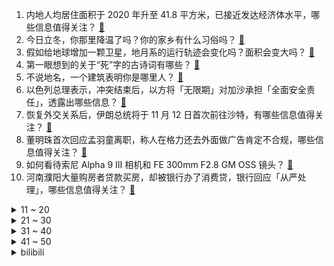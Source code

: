 1. 内地人均居住面积于 2020 年升至 41.8 平方米，已接近发达经济体水平，哪些信息值得关注？ [:link:](https://www.zhihu.com/question/629359736)
2. 今日立冬，你那里降温了吗？你的家乡有什么习俗吗？ [:link:](https://www.zhihu.com/question/629402352)
3. 假如给地球增加一颗卫星，地月系的运行轨迹会变化吗？面积会变大吗？ [:link:](https://www.zhihu.com/question/629353580)
4. 第一眼想到的关于“死”字的古诗词有哪些？ [:link:](https://www.zhihu.com/question/629362711)
5. 不说地名，一个建筑表明你是哪里人？ [:link:](https://www.zhihu.com/question/624799707)
6. 以色列总理表示，冲突结束后，以方将「无限期」对加沙承担「全面安全责任」，透露出哪些信息？ [:link:](https://www.zhihu.com/question/629369836)
7. 恢复外交关系后，伊朗总统将于 11 月 12 日首次前往沙特，有哪些信息值得关注？ [:link:](https://www.zhihu.com/question/629334176)
8. 董明珠首次回应孟羽童离职，称人在格力还去外面做广告肯定不合规，哪些信息值得关注？ [:link:](https://www.zhihu.com/question/629363251)
9. 如何看待索尼 Alpha 9 III 相机和 FE 300mm F2.8 GM OSS 镜头？ [:link:](https://www.zhihu.com/question/629109746)
10. 河南濮阳大量购房者贷款买房，却被银行办了消费贷，银行回应「从严处理」，哪些信息值得关注？ [:link:](https://www.zhihu.com/question/629395874)
<details>
<summary>11 ~ 20</summary>

11. 已有近十国对以色列采取外交措施，如何看待？将对巴以局势产生哪些影响？ [:link:](https://www.zhihu.com/question/629356482)
12. 雄安新区发布雄才十六条人才措施，顶尖科学家生活补贴 300 万，奖励不低于200平住房，透露哪些信息？ [:link:](https://www.zhihu.com/question/629343493)
13. 清华大学教授陈秉正「年轻人如果到 35 岁才考虑养老问题，其实已经晚了」，如何看待这一评论？ [:link:](https://www.zhihu.com/question/629245509)
14. 湖北襄阳市卫健委通报「襄阳健桥医院公开贩卖出生证贩卖婴儿」，院长已被采取刑事强制措施，如何看待此事？ [:link:](https://www.zhihu.com/question/629346014)
15. 网传中山二院乳腺外科团队多名研究生集体罹患罕见肿瘤，院方回应称消息不实，实际情况如何？ [:link:](https://www.zhihu.com/question/629355942)
16. 黄忠60岁尚能与关羽打成平手，更别说壮年了，为什么关羽就是瞧不起黄忠呐？ [:link:](https://www.zhihu.com/question/628665777)
17. 住持称与女主播发生关系后被敲诈数百万，主播夫妇被诉，如何看待此案件？ [:link:](https://www.zhihu.com/question/629336044)
18. 《笑傲江湖》中以岳不群的性格，后金打来了会抵抗吗？ [:link:](https://www.zhihu.com/question/625119374)
19. 如果我被森蚺缠住了，刚好手里有锋利的匕首，我能自救吗？ [:link:](https://www.zhihu.com/question/628965121)
20. S13 四强赛上 369 能打过 Zeus 吗？ [:link:](https://www.zhihu.com/question/629261709)
</details>
<details>
<summary>21 ~ 30</summary>

21. 如何评价采用全大核 CPU 架构的天玑 9300？ [:link:](https://www.zhihu.com/question/627542872)
22. 每天下班后都很累的情况下，如何做到利用下班后的时间去学习？ [:link:](https://www.zhihu.com/question/35018400)
23. 如何看待将于11月7号发布的iQOO12手机，有哪些值得期待的地方？ [:link:](https://www.zhihu.com/question/628659446)
24. S13 八强赛 KT 1:3不敌JDG ，这场比赛他们输在哪里？ [:link:](https://www.zhihu.com/question/629088060)
25. 女朋友是摄影爱好者，送给她什么牌子的相机作为生日礼物好呢？ [:link:](https://www.zhihu.com/question/628631911)
26. 古代发展经济，除了兴修水利、“永不加赋”，就没别的办法了吧？ [:link:](https://www.zhihu.com/question/612501931)
27. 你会选择超薄笔记本+扩展坞，还是接口齐全的商务笔记本？ [:link:](https://www.zhihu.com/question/626963291)
28. 如何评价 11 月 6 日发布的联发科天玑 9300 处理器，是否超越了高通骁龙8 Gen3？ [:link:](https://www.zhihu.com/question/629163791)
29. 应美国财政部部长耶伦邀请，何立峰将于 8 日至 12 日访美，中美频繁互动，释放了哪些信号？ [:link:](https://www.zhihu.com/question/629257386)
30. 央行连续 12 个月增持黄金，10 月我国黄金储备环比上升 74 万盎司，透露了哪些信息？ [:link:](https://www.zhihu.com/question/629395892)
</details>
<details>
<summary>31 ~ 40</summary>

31. 如何评价 Taylor Swift 重录专辑《1989 (Taylor's Version)》？ [:link:](https://www.zhihu.com/question/628040892)
32. 电视剧《甄嬛传》中卫临为什么会选择帮助甄嬛？ [:link:](https://www.zhihu.com/question/628572640)
33. 5 公里跑进 30 分钟和不间断跑 10 公里哪一个更难？ [:link:](https://www.zhihu.com/question/626655203)
34. 你生日，甲问你需求送了礼物；乙未询问意愿送惊喜礼物；丙说不送礼他生日你也不用破费，如何看待这三类人？ [:link:](https://www.zhihu.com/question/629263895)
35. 医院回应网传乳腺外科团队多人患癌，「近年有 3 人，无在读学生」，哪些信息值得关注？ [:link:](https://www.zhihu.com/question/629403599)
36. 报道称「加沙 70%人口流离失所，避难条件恶劣或引发公共卫生危机」，战争持续还将带来哪些次生灾害？ [:link:](https://www.zhihu.com/question/629339414)
37. 如何评价《原神》新角色娜维娅和夏沃蕾？ [:link:](https://www.zhihu.com/question/629265769)
38. Model Y 即将继续涨价，高性能版曾在 10 月底涨价 1.4 万元，如何看待此次价格调整？ [:link:](https://www.zhihu.com/question/629359752)
39. 哈尔滨市 9 个县市降雪量超过历史同期极值，受到哪些因素影响？今冬会迎来极端寒潮吗？ [:link:](https://www.zhihu.com/question/629342850)
40. 中国 10 月出口按人民币计价同比下降 3.1%，按美元计价同比下降 6.4%，哪些信息值得关注？ [:link:](https://www.zhihu.com/question/629343470)
</details>
<details>
<summary>41 ~ 50</summary>

41. Assistants API 推出，包括代码解释器、检索及函数调用等功能，将对开发者带来哪些帮助？ [:link:](https://www.zhihu.com/question/629326847)
42. 如何看待 S13 八强赛阶段蓝色方胜率暴跌至 26%？如此大跨度的数据变化是如何产生的？ [:link:](https://www.zhihu.com/question/629261837)
43. 哈尔滨大雪让网友意识到果郡王从北京「顺路」到宁古塔的情谊，「果嬛」之间还有哪些值得回味的细节？ [:link:](https://www.zhihu.com/question/629365404)
44. 日常上班你的化妆包里会带几支口红？分别是哪几支？ [:link:](https://www.zhihu.com/question/628953791)
45. 如何评价2023暴雪嘉年华同天官宣海外测试的《塔瑞斯世界》？ [:link:](https://www.zhihu.com/question/629347766)
46. 个人养老金制度「落地」一周年，产品稳定扩容，产品业绩波动加剧，「空户」现象亟需改善，哪些信息值得关注？ [:link:](https://www.zhihu.com/question/629344274)
47. 23-24 赛季 NBA湖人 107:108 热火，如何评价这场比赛？ [:link:](https://www.zhihu.com/question/629327842)
48. 世界杯冠军和联赛强弱有什么必然联系？ [:link:](https://www.zhihu.com/question/626784568)
49. 考验一下网友文笔，可以用「大概是风太大了吧」造句吗？ [:link:](https://www.zhihu.com/question/629300010)
50. 公司的旧电脑性能落伍，批量更换还太贵，请问有什么好的解决方案吗？ [:link:](https://www.zhihu.com/question/627470183)
</details><details>
<summary>bilibili</summary>

</details>